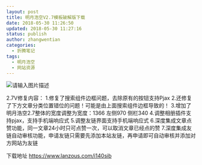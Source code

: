 ```yaml
---
layout: post
title: 明月浩空V2.7模板破解版下载
date: 2018-05-30 11:26:50
updated: 2018-05-30 11:27:16
status: publish
author: zhangwentian
categories: 
  - 折腾笔记
tags: 
  - 明月浩空
  - 网站资源
---
```



![请输入图片描述][1]


  [1]: https://xtboke.cn/usr/uploads/sina/5cd2cc39a5f2d.jpg

2.7V修复内容：
1.修复了搜索组件边框问题，去除原有的按钮支持Pjax
2.还修复了下方文章分类位置错位的问题！可能是由上面搜索组件边框导致的！
3.增加了明月浩空2.7整体的宽度调整为宽度：1366 左侧970 侧栏340
4.调整相册插件支持pjax，支持手机端响应式
5.调整友链界面支持手机端响应式
6.深度集成文章点赞功能，同一文章24小时只可点赞一次，可以取消文章已经点的赞
7.深度集成友链自动审核功能，申请友链只需要先添加本站友链，再申请即可自动审核并添加对方网站为友链
 
下载地址  https://www.lanzous.com/i140sib